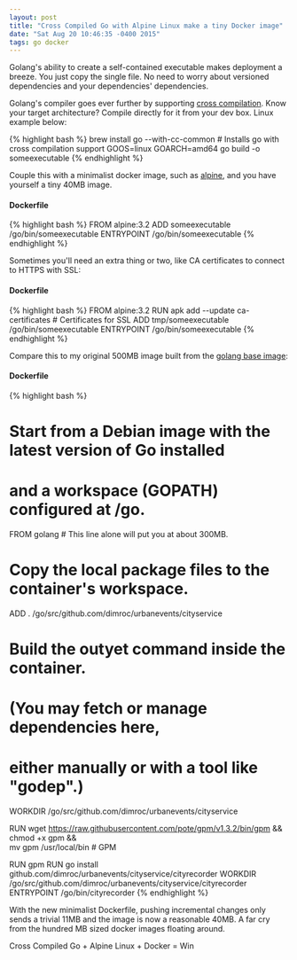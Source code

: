 ```yaml
---
layout: post
title: "Cross Compiled Go with Alpine Linux make a tiny Docker image"
date: "Sat Aug 20 10:46:35 -0400 2015"
tags: go docker
---
```


Golang's ability to create a self-contained executable makes deployment a breeze.
You just copy the single file. No need to worry about versioned dependencies and your dependencies' dependencies.

Golang's compiler goes ever further by supporting [cross compilation](http://stackoverflow.com/questions/12168873/cross-compile-go-on-osx).
Know your target architecture?
Compile directly for it from your dev box. Linux example below:

{% highlight bash %}
brew install go --with-cc-common # Installs go with cross compilation support
GOOS=linux GOARCH=amd64 go build -o someexecutable
{% endhighlight %}

Couple this with a minimalist docker image, such as [alpine](https://github.com/gliderlabs/docker-alpine), and you have yourself a tiny 40MB image.

#### Dockerfile
{% highlight bash %}
FROM alpine:3.2
ADD someexecutable /go/bin/someexecutable
ENTRYPOINT /go/bin/someexecutable
{% endhighlight %}

Sometimes you'll need an extra thing or two, like CA certificates to connect to HTTPS with SSL:

#### Dockerfile
{% highlight bash %}
FROM alpine:3.2
RUN apk add --update ca-certificates # Certificates for SSL
ADD tmp/someexecutable /go/bin/someexecutable
ENTRYPOINT /go/bin/someexecutable
{% endhighlight %}

Compare this to my original 500MB image built from the [golang base image](https://github.com/docker-library/golang):

#### Dockerfile
{% highlight bash %}
# Start from a Debian image with the latest version of Go installed
# and a workspace (GOPATH) configured at /go.
FROM golang # This line alone will put you at about 300MB.

# Copy the local package files to the container's workspace.
ADD . /go/src/github.com/dimroc/urbanevents/cityservice

# Build the outyet command inside the container.
# (You may fetch or manage dependencies here,
# either manually or with a tool like "godep".)

WORKDIR /go/src/github.com/dimroc/urbanevents/cityservice

RUN wget https://raw.githubusercontent.com/pote/gpm/v1.3.2/bin/gpm && \
      chmod +x gpm && \
      mv gpm /usr/local/bin # GPM

RUN gpm
RUN go install github.com/dimroc/urbanevents/cityservice/cityrecorder
WORKDIR /go/src/github.com/dimroc/urbanevents/cityservice/cityrecorder
ENTRYPOINT /go/bin/cityrecorder
{% endhighlight %}


With the new minimalist Dockerfile, pushing incremental changes only sends
a trivial 11MB and the image is now a reasonable 40MB. A far cry from the hundred MB sized docker
images floating around.

Cross Compiled Go + Alpine Linux + Docker = Win

